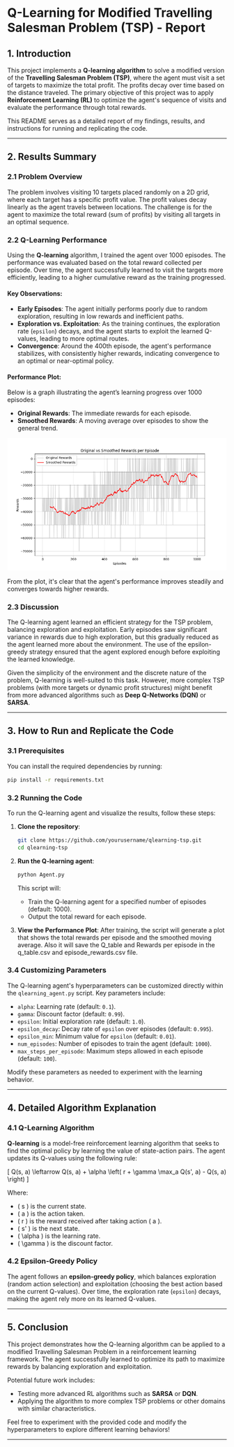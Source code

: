 # Q-Learning for Modified Travelling Salesman Problem (TSP) - Report

## 1. Introduction

This project implements a **Q-learning algorithm** to solve a modified version of the **Travelling Salesman Problem (TSP)**, where the agent must visit a set of targets to maximize the total profit. The profits decay over time based on the distance traveled. The primary objective of this project was to apply **Reinforcement Learning (RL)** to optimize the agent's sequence of visits and evaluate the performance through total rewards.

This README serves as a detailed report of my findings, results, and instructions for running and replicating the code.

---

## 2. Results Summary

### 2.1 Problem Overview

The problem involves visiting 10 targets placed randomly on a 2D grid, where each target has a specific profit value. The profit values decay linearly as the agent travels between locations. The challenge is for the agent to maximize the total reward (sum of profits) by visiting all targets in an optimal sequence.

### 2.2 Q-Learning Performance

Using the **Q-learning** algorithm, I trained the agent over 1000 episodes. The performance was evaluated based on the total reward collected per episode. Over time, the agent successfully learned to visit the targets more efficiently, leading to a higher cumulative reward as the training progressed.

#### Key Observations:
- **Early Episodes**: The agent initially performs poorly due to random exploration, resulting in low rewards and inefficient paths.
- **Exploration vs. Exploitation**: As the training continues, the exploration rate (`epsilon`) decays, and the agent starts to exploit the learned Q-values, leading to more optimal routes.
- **Convergence**: Around the 400th episode, the agent's performance stabilizes, with consistently higher rewards, indicating convergence to an optimal or near-optimal policy.
  

#### Performance Plot:
Below is a graph illustrating the agent’s learning progress over 1000 episodes:

- **Original Rewards**: The immediate rewards for each episode.
- **Smoothed Rewards**: A moving average over episodes to show the general trend.

![Rewards Plot 1](Figure_1.png)

From the plot, it's clear that the agent's performance improves steadily and converges towards higher rewards.

### 2.3 Discussion

The Q-learning agent learned an efficient strategy for the TSP problem, balancing exploration and exploitation. Early episodes saw significant variance in rewards due to high exploration, but this gradually reduced as the agent learned more about the environment. The use of the epsilon-greedy strategy ensured that the agent explored enough before exploiting the learned knowledge.

Given the simplicity of the environment and the discrete nature of the problem, Q-learning is well-suited to this task. However, more complex TSP problems (with more targets or dynamic profit structures) might benefit from more advanced algorithms such as **Deep Q-Networks (DQN)** or **SARSA**.

---

## 3. How to Run and Replicate the Code

### 3.1 Prerequisites

You can install the required dependencies by running:

```bash
pip install -r requirements.txt

```

### 3.2 Running the Code

To run the Q-learning agent and visualize the results, follow these steps:

1. **Clone the repository**:
   ```bash
   git clone https://github.com/yourusername/qlearning-tsp.git
   cd qlearning-tsp
   ```

2. **Run the Q-learning agent**:
   ```bash
   python Agent.py
   ```

   This script will:
   - Train the Q-learning agent for a specified number of episodes (default: 1000).
   - Output the total reward for each episode.

3. **View the Performance Plot**:
   After training, the script will generate a plot that shows the total rewards per episode and the smoothed moving average. Also it will save the Q_table and Rewards per episode in the q_table.csv and episode_rewards.csv file.

### 3.4 Customizing Parameters

The Q-learning agent's hyperparameters can be customized directly within the `qlearning_agent.py` script. Key parameters include:

- `alpha`: Learning rate (default: `0.1`).
- `gamma`: Discount factor (default: `0.99`).
- `epsilon`: Initial exploration rate (default: `1.0`).
- `epsilon_decay`: Decay rate of `epsilon` over episodes (default: `0.995`).
- `epsilon_min`: Minimum value for `epsilon` (default: `0.01`).
- `num_episodes`: Number of episodes to train the agent (default: `1000`).
- `max_steps_per_episode`: Maximum steps allowed in each episode (default: `100`).

Modify these parameters as needed to experiment with the learning behavior.

---

## 4. Detailed Algorithm Explanation

### 4.1 Q-Learning Algorithm

**Q-learning** is a model-free reinforcement learning algorithm that seeks to find the optimal policy by learning the value of state-action pairs. The agent updates its Q-values using the following rule:

\[
Q(s, a) \leftarrow Q(s, a) + \alpha \left( r + \gamma \max_a Q(s', a) - Q(s, a) \right)
\]

Where:
- \( s \) is the current state.
- \( a \) is the action taken.
- \( r \) is the reward received after taking action \( a \).
- \( s' \) is the next state.
- \( \alpha \) is the learning rate.
- \( \gamma \) is the discount factor.

### 4.2 Epsilon-Greedy Policy

The agent follows an **epsilon-greedy policy**, which balances exploration (random action selection) and exploitation (choosing the best action based on the current Q-values). Over time, the exploration rate (`epsilon`) decays, making the agent rely more on its learned Q-values.

---

## 5. Conclusion

This project demonstrates how the Q-learning algorithm can be applied to a modified Travelling Salesman Problem in a reinforcement learning framework. The agent successfully learned to optimize its path to maximize rewards by balancing exploration and exploitation. 

Potential future work includes:
- Testing more advanced RL algorithms such as **SARSA** or **DQN**.
- Applying the algorithm to more complex TSP problems or other domains with similar characteristics.

Feel free to experiment with the provided code and modify the hyperparameters to explore different learning behaviors!

---
